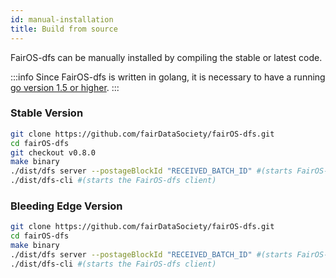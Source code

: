 ```yaml
---
id: manual-installation
title: Build from source
---
```


FairOS-dfs can be manually installed by compiling the stable or latest code.

:::info
Since FairOS-dfs is written in golang, it is necessary to have a running [go version 1.5 or higher](https://go.dev/dl/).
:::


### Stable Version

```sh
git clone https://github.com/fairDataSociety/fairOS-dfs.git
cd fairOS-dfs
git checkout v0.8.0
make binary
./dist/dfs server --postageBlockId "RECEIVED_BATCH_ID" #(starts FairOS-dfs in server mode)
./dist/dfs-cli #(starts the FairOS-dfs client)
```


### Bleeding Edge Version
```sh
git clone https://github.com/fairDataSociety/fairOS-dfs.git
cd fairOS-dfs
make binary
./dist/dfs server --postageBlockId "RECEIVED_BATCH_ID" #(starts FairOS-dfs in server mode)
./dist/dfs-cli #(starts the FairOS-dfs client)
```

